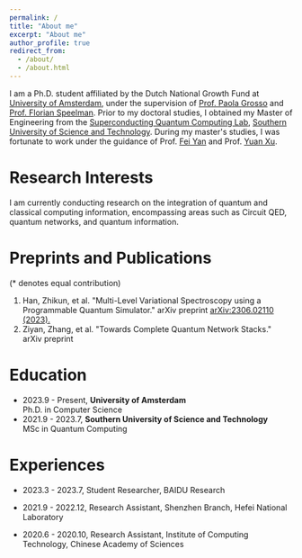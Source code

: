 ```yaml
---
permalink: /
title: "About me"
excerpt: "About me"
author_profile: true
redirect_from: 
  - /about/
  - /about.html
---
```


I am a Ph.D. student affiliated by the Dutch National Growth Fund at [University of Amsterdam](https://www.uva.nl/), under the supervision of [Prof. Paola Grosso](https://scholar.google.com/citations?user=cXsfHbsAAAAJ) and [Prof. Florian Speelman](https://scholar.google.nl/citations?user=hX_ToHkAAAAJ&hl=en). Prior to my doctoral studies, I obtained my Master of Engineering from the [Superconducting Quantum Computing Lab](https://siqse.sustech.edu.cn/Zh/Index/index?play=0), [Southern University of Science and Technology](https://www.sustech.edu.cn/en/). During my master's studies, I was fortunate to work under the guidance of Prof. [Fei Yan](https://scholar.google.com/citations?user=GRj9Hk0AAAAJ&hl=en&oi=ao) and Prof. [Yuan Xu](https://scholar.google.com/citations?user=gkON9RkAAAAJ&hl=en&oi=ao). 


Research Interests
======
I am currently conducting research on the integration of quantum and classical computing information, encompassing areas such as Circuit QED, quantum networks, and quantum information.


Preprints and Publications
======
(* denotes equal contribution)

1. Han, Zhikun, et al. "Multi-Level Variational Spectroscopy using a Programmable Quantum Simulator." arXiv preprint [arXiv:2306.02110 (2023).](https://arxiv.org/abs/2306.02110)  
2. Ziyan, Zhang, et al. "Towards Complete Quantum Network Stacks." arXiv preprint


Education
======
- 2023.9 - Present, **University of Amsterdam**  
Ph.D. in Computer Science
- 2021.9 - 2023.7, **Southern University of Science and Technology**  
MSc in Quantum Computing

Experiences
======
- 2023.3 - 2023.7, Student Researcher, BAIDU Research

- 2021.9 - 2022.12, Research Assistant, Shenzhen Branch, Hefei National Laboratory

- 2020.6 - 2020.10, Research Assistant, Institute of Computing Technology, Chinese Academy of Sciences

<!-- Teaching
======
- TA, 10-715 Advanced Introduction to Machine Learning, Fall 2022 -->